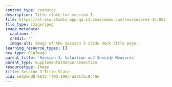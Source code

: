 ```yaml
---
content_type: resource
description: Title slate for session 3.
file: https://ol-ocw-studio-app-qa.s3.amazonaws.com/courses/res-15-002-mission-metrics-finance-training-for-federal-credit-program-professionals-summer-2016/ed32ebd86612ff03198ad321fbc0c49e_RES15-002_Session_3.jpg
file_type: image/jpeg
image_metadata:
  caption: ''
  credit: ''
  image-alt: Image of the Session 3 slide deck title page.
learning_resource_types: []
ocw_type: OCWImage
parent_title: 'Session 3: Valuation and Subsidy Measures'
parent_type: SupplementalResourceSection
resourcetype: Image
title: Session 3 Title Slate
uid: ed32ebd8-6612-ff03-198a-d321fbc0c49e
---
```

